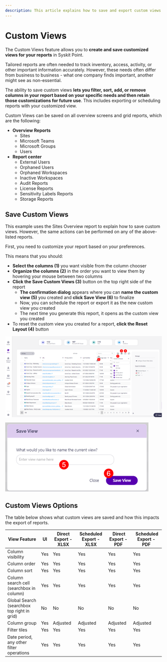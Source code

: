 ```yaml
---
description: This article explains how to save and export custom views for reports in Syskit Point.
---
```


# Custom Views

The Custom Views feature allows you to **create and save customized views for your reports** in Syskit Point. 

Tailored reports are often needed to track inventory, access, activity, or other important information accurately. However, these needs often differ from business to business - what one company finds important, another might see as non-essential. 

The ability to save custom views **lets you filter, sort, add, or remove columns in your report based on your specific needs and then retain those customizations for future use**. This includes exporting or scheduling reports with your customized view.


Custom Views can be saved on all overview screens and grid reports, which are the following:

* **Overview Reports**
  * Sites
  * Microsoft Teams
  * Microsoft Groups
  * Users
* **Report center**
  * External Users
  * Orphaned Users
  * Orphaned Workspaces
  * Inactive Workspaces
  * Audit Reports
  * License Reports
  * Sensitivity Labels Reports
  * Storage Reports

## Save Custom Views

This example uses the Sites Overview report to explain how to save custom views. However, the same actions can be performed on any of the above-listed reports.

First, you need to customize your report based on your preferences. 

This means that you should:

* **Select the columns (1)** you want visible from the column chooser
* **Organize the columns (2)** in the order you want to view them by hovering your mouse between two columns
* **Click the Save Custom Views (3)** button on the top right side of the report
  * **The confirmation dialog** appears where you can **name the custom view (5)** you created and **click Save View (6)** to finalize
  * Now, you can schedule the report or export it as the new custom view you created
  * The next time you generate this report, it opens as the custom view you created
* To reset the custom view you created for a report, **click the Reset Layout (4)** button 

![Save Custom Views](../.gitbook/assets/custom-views-save.png)

![Save Custom Views - Confirmation](../.gitbook/assets/custom-views-save-confirm.png)


## Custom Views Options

The table below shows what custom views are saved and how this impacts the export of reports. 

| View Feature | UI | Direct Export - XLSX | Scheduled Export - XLSX |  Direct Export - PDF |  Scheduled Export - PDF |
| --- | --- | --- | --- | --- | --- |
| Column visibility | Yes | Yes | Yes | Yes | Yes |
| Column order | Yes | Yes | Yes | Yes | Yes | 
| Column sort | Yes | Yes | Yes | Yes | Yes | 
| Column search cell (searchbox in column) | Yes | Yes | Yes | Yes | Yes |
| Global Search (searchbox top right in grid) | No | No | No | No | No |
| Column group | Yes | Adjusted | Adjusted | Adjusted | Adjusted | 
| Filter tiles | Yes | Yes | Yes | Yes | Yes | 
| Date period, any other filter operations | Yes | Yes | Yes | Yes | Yes | 





